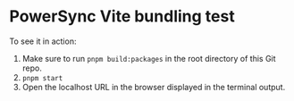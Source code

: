 # PowerSync Vite bundling test

To see it in action:

1. Make sure to run `pnpm build:packages` in the root directory of this Git repo.
2. `pnpm start`
3. Open the localhost URL in the browser displayed in the terminal output.
